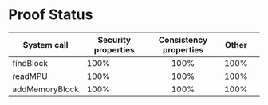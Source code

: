 # Proof Status

| System call    	| Security properties 	| Consistency properties 	| Other 	|   	|
|----------------	|---------------------	|:----------------------:	|:-----:	|---	|
| findBlock      	| 100%                	| 100%                   	| 100%  	|   	|
| readMPU        	| 100%                	| 100%                   	| 100%  	|   	|
| addMemoryBlock 	| 100%                	| 100%                   	| 100%  	|   	|